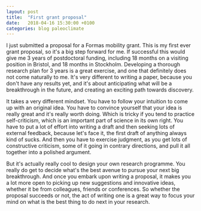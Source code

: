 ```yaml
---
layout: post
title:  "First grant proposal"
date:   2018-04-16 15:30:00 +0100
categories: blog paleoclimate
---
```


I just submitted a proposal for a Formas mobility grant. This is my first ever grant proposal, so it's a big step forward for me. If successful this would give me 3 years of postdoctoral funding, including 18 months on a visiting position in Bristol, and 18 months in Stockholm. Developing a thorough research plan for 3 years is a great exercise, and one that definitely does not come naturally to me. It's very different to writing a paper, because you don't have any results yet, and it's about anticipating what will be a breakthrough in the future, and creating an exciting path towards discovery. 

It takes a very different mindset. You have to follow your intuition to come up with an original idea. You have to convince yourself that your idea is really great and it's really worth doing. Which is tricky if you tend to practice self-criticism, which is an important part of science in its own right. You have to put a lot of effort into writing a draft and then seeking lots of external feedback, because let's face it, the first draft of anything always kind of sucks. And then you have to exercise judgment, as you get lots of constructive criticism, some of it going in contrary directions, and pull it all together into a polished argument. 

But it's actually really cool to design your own research programme. You really do get to decide what's the best avenue to pursue your next big breakthrough. And once you embark upon writing a proposal, it makes you a lot more open to picking up new suggestions and innovative ideas, whether it be from colleagues, friends or conferences. So whether the proposal succeeds or not, the act of writing one is a great way to focus your mind on what is the best thing to do next in your research.